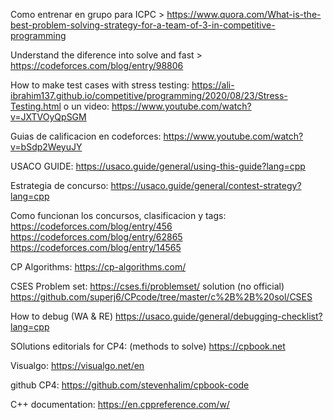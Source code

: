 Como entrenar en grupo para ICPC > https://www.quora.com/What-is-the-best-problem-solving-strategy-for-a-team-of-3-in-competitive-programming

Understand the diference into solve and fast > https://codeforces.com/blog/entry/98806

How to make test cases with stress testing:
https://ali-ibrahim137.github.io/competitive/programming/2020/08/23/Stress-Testing.html
o un video: 
https://www.youtube.com/watch?v=JXTVOyQpSGM

Guias de calificacion en codeforces: 
https://www.youtube.com/watch?v=bSdp2WeyuJY

USACO GUIDE:
https://usaco.guide/general/using-this-guide?lang=cpp

Estrategia de concurso:
https://usaco.guide/general/contest-strategy?lang=cpp

Como funcionan los concursos, clasificacion y tags: 
https://codeforces.com/blog/entry/456
https://codeforces.com/blog/entry/62865
https://codeforces.com/blog/entry/14565

CP Algorithms:
https://cp-algorithms.com/

CSES Problem set:
https://cses.fi/problemset/
solution (no official)
https://github.com/superj6/CPcode/tree/master/c%2B%2B%20sol/CSES

How to debug (WA & RE)
https://usaco.guide/general/debugging-checklist?lang=cpp

SOlutions editorials for CP4: (methods to solve)
https://cpbook.net

Visualgo: 
https://visualgo.net/en

github CP4:
https://github.com/stevenhalim/cpbook-code

C++ documentation: 
https://en.cppreference.com/w/

